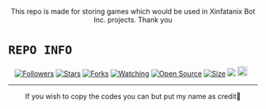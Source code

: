 <p align="center">
This repo is made for storing games which would be used in Xinfatanix Bot Inc. projects. Thank you
</p>

# ```REPO INFO```
<p align="center">
<a href="https://github.com/xinfatanix/followers"><img title="Followers" src="https://img.shields.io/github/followers/xinfatanix?color=red&style=flat-square"></a>
<a href="https://github.com/xinfatanix/fungames/stargazers/"><img title="Stars" src="https://img.shields.io/github/stars/xinfatanix/fungames?color=blue&style=flat-square"></a>
<a href="https://github.com/xinfatanix/fungames/network/members"><img title="Forks" src="https://img.shields.io/github/forks/xinfatanix/fungames?color=red&style=flat-square"></a>
<a href="https://github.com/xinfatanix/fungames/watchers"><img title="Watching" src="https://img.shields.io/github/watchers/xinfatanix/fungames?label=Watchers&color=blue&style=flat-square"></a>
<a href="https://github.com/xinfatanix/fungames"><img title="Open Source" src="https://img.shields.io/badge/Author-Xinfatanix-red?v=103"></a>
<a href="https://github.com/xinfatanix/fungames/"><img title="Size" src="https://img.shields.io/github/repo-size/xinfatanix/fungames?style=flat-square&color=green"></a>
<a href="https://hits.seeyoufarm.com"><img src="https://hits.seeyoufarm.com/api/count/incr/badge.svg?url=https%3A%2F%2Fgithub.com%2Fxinfatanix%2Ffungames&count_bg=%2379C83D&title_bg=%23555555&icon=probot.svg&icon_color=%2300FF6D&title=hits&edge_flat=false"/></a>
<a href="https://github.com/xinfatanix/fungames/graphs/commit-activity"><img height="20" src="https://img.shields.io/badge/Maintained%3F-yes-green.svg"></a>&nbsp;&nbsp;
</p>
<p align='center'>
    </p>

-------

<p align="center">
If you wish to copy the codes you can but put my name as credit🦄
</p>
